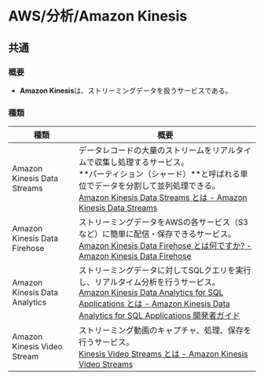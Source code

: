 # AWS/分析/Amazon Kinesis

## 共通

### 概要

- **Amazon Kinesis**は、ストリーミングデータを扱うサービスである。

### 種類

| 種類                          | 概要                                                         |
| ----------------------------- | ------------------------------------------------------------ |
| Amazon Kinesis Data Streams   | データレコードの大量のストリームをリアルタイムで収集し処理するサービス。<br/>**パーティション（シャード）**と呼ばれる単位でデータを分割して並列処理できる。<br />[Amazon Kinesis Data Streams とは - Amazon Kinesis Data Streams](https://docs.aws.amazon.com/ja_jp/streams/latest/dev/introduction.html) |
| Amazon Kinesis Data Firehose  | ストリーミングデータをAWSの各サービス（S3など）に簡単に配信・保存できるサービス。<br />[Amazon Kinesis Data Firehose とは何ですか? - Amazon Kinesis Data Firehose](https://docs.aws.amazon.com/ja_jp/firehose/latest/dev/what-is-this-service.html) |
| Amazon Kinesis Data Analytics | ストリーミングデータに対してSQLクエリを実行し、リアルタイム分析を行うサービス。<br />[Amazon Kinesis Data Analytics for SQL Applications とは - Amazon Kinesis Data Analytics for SQL Applications 開発者ガイド](https://docs.aws.amazon.com/ja_jp/kinesisanalytics/latest/dev/what-is.html) |
| Amazon Kinesis Video Stream   | ストリーミング動画のキャプチャ、処理、保存を行うサービス。<br />[Kinesis Video Streams とは - Amazon Kinesis Video Streams](https://docs.aws.amazon.com/ja_jp/kinesisvideostreams/latest/dg/what-is-kinesis-video.html) |

